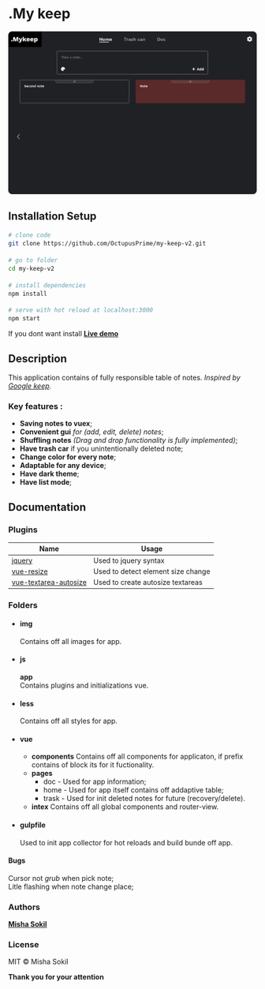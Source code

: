 # .My keep
<p align="center">
  <img alt="Todos application image" src="https://raw.githubusercontent.com/OctupusPrime/portfolio/master/src/assets/img/work2.png">
</p>  

## Installation Setup

```bash
# clone code
git clone https://github.com/OctupusPrime/my-keep-v2.git

# go to folder
cd my-keep-v2

# install dependencies
npm install

# serve with hot reload at localhost:3000
npm start
```  

If you dont want install [**Live demo**](https://octupusprime.github.io/my-keep-v2/)  
## Description  

This application contains of fully responsible table of notes. *Inspired by [Google keep](https://keep.google.com/).*   
### Key features : 
* **Saving notes to vuex**;
* **Convenient gui** _for (add, edit, delete) notes_;
* **Shuffling notes** _(Drag and drop functionality is fully implemented)_;
* **Have trash car** if you unintentionally deleted note;
* **Change color for every note**;
* **Adaptable for any device**;
* **Have dark theme**;
* **Have list mode**;

## Documentation
### Plugins
| Name | Usage |
| --- | --- |
| [jquery](https://www.npmjs.com/package/jquery) | Used to jquery syntax |
| [vue-resize](https://www.npmjs.com/package/vue-resize) | Used to detect element size change |
| [vue-textarea-autosize](https://www.npmjs.com/package/vue-textarea-autosize) | Used to create autosize textareas |
### Folders
* #### img
    Contains off all images for app.
* #### js
    **app**   
    Contains plugins and initializations vue.
* #### less
    Contains off all styles for app.
* #### vue
   * **components**
   Contains off all components for applicaton, if prefix contains of block its for it fuctionality.
   * **pages**
     * doc - Used for app information;
     * home - Used for app itself contains off addaptive table;
     * trask - Used for init deleted notes for future (recovery/delete).
   * **intex**
   Contains off all global components and router-view.
* #### gulpfile
    Used to init app collector for hot reloads and build bunde off app.
#### Bugs  
Cursor not *grub* when pick note;   
Litle flashing when note change place;  
### Authors
[**Misha Sokil**](https://github.com/OctupusPrime)
### License
 MIT © Misha Sokil

**Thank you for your attention**
  
